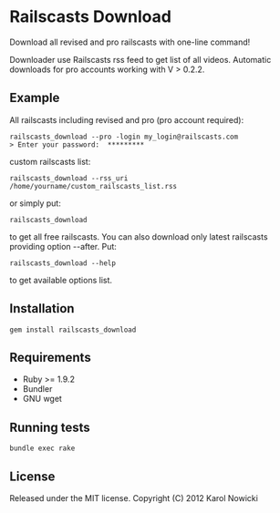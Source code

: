 # Railscasts Download

Download all revised and pro railscasts with one-line command!

Downloader use Railscasts rss feed to get list of all videos. Automatic downloads for pro accounts working with V > 0.2.2.

## Example

All railscasts including revised and pro (pro account required):

    railscasts_download --pro -login my_login@railscasts.com
    > Enter your password:  *********

custom railscasts list:

    railscasts_download --rss_uri /home/yourname/custom_railscasts_list.rss


or simply put:

    railscasts_download

to get all free railscasts.
You can also download only latest railscasts providing option --after.
Put:

    railscasts_download --help

to get available options list.

## Installation

    gem install railscasts_download

## Requirements

 * Ruby >= 1.9.2
 * Bundler
 * GNU wget

## Running tests

    bundle exec rake

## License

Released under the MIT license. Copyright (C) 2012 Karol Nowicki